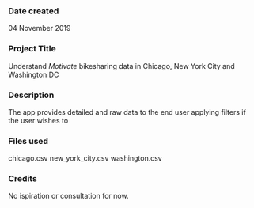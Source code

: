 ### Date created
04 November 2019

### Project Title
Understand *Motivate* bikesharing data in Chicago, New York City and Washington DC

### Description
The app provides detailed and raw data to the end user applying filters if the user wishes to

### Files used
chicago.csv
new_york_city.csv
washington.csv

### Credits
No ispiration or consultation for now.

